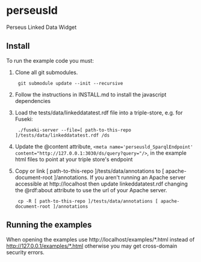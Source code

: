 perseusld
================

Perseus Linked Data Widget

## Install
To run the example code you must:

1. Clone all git submodules.

        git submodule update --init --recursive

2. Follow the instructions in INSTALL.md to install the javascript dependencies

3. Load the tests/data/linkeddatatest.rdf file into a triple-store, e.g. for Fuseki:

        ./fuseki-server --file=[ path-to-this-repo ]/tests/data/linkeddatatest.rdf /ds


4. Update the @content attribute, `<meta name='perseusld_SparqlEndpoint' content="http://127.0.0.1:3030/ds/query?query="/>`, in the example html files to point at your triple store's endpoint 

5. Copy or link [ path-to-this-repo ]/tests/data/annotations to [ apache-document-root ]/annotations. If you aren't running an Apache server accessible at http://localhost then update linkeddatatest.rdf changing the @rdf:about attribute to use the url of your Apache server.

        cp -R [ path-to-this-repo ]/tests/data/annotations [ apache-document-root ]/annotations

## Running the examples
When opening the examples use http://localhost/examples/*.html instead of http://127.0.0.1/examples/*.html otherwise you may get cross-domain security errors.
